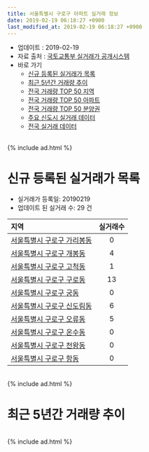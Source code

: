 ```yaml
---
title: 서울특별시 구로구 아파트 실거래 정보
date: 2019-02-19 06:18:27 +0900
last_modified_at: 2019-02-19 06:18:27 +0900
---
```


* 업데이트 : 2019-02-19
* 자료 출처 : [국토교통부 실거래가 공개시스템](http://rt.molit.go.kr)
* 바로 가기
    * [신규 등록된 실거래가 목록](#신규-등록된-실거래가-목록)
    * [최근 5년간 거래량 추이](#최근-5년간-거래량-추이)
    * [전국 거래량 TOP 50 지역](https://ayogom.github.io/apt-trade-info/최근-3개월-전국에서-가장-거래가-많이-발생한-지역)
    * [전국 거래량 TOP 50 아파트](https://ayogom.github.io/apt-trade-info/최근-3개월-전국에서-가장-거래가-많이-발생한-아파트)
    * [전국 거래량 TOP 50 분양권](https://ayogom.github.io/apt-trade-info/최근-3개월-전국에서-가장-거래가-많이-발생한-분양권)
    * [주요 신도시 실거래 데이터](https://ayogom.github.io/apt-trade-info/주요-신도시)
    * [전국 실거래 데이터](https://ayogom.github.io/apt-trade-info/전국)

<br>
{% include ad.html %}
<br>

# 신규 등록된 실거래가 목록
* 실거래가 등록일: 20190219
* 업데이트 된 실거래 수: 29 건


|지역|실거래수|
|:---|:---:|
|[서울특별시 구로구 가리봉동](https://ayogom.github.io/apt-trade-info/서울특별시-구로구-가리봉동)|0|
|[서울특별시 구로구 개봉동](https://ayogom.github.io/apt-trade-info/서울특별시-구로구-개봉동)|4|
|[서울특별시 구로구 고척동](https://ayogom.github.io/apt-trade-info/서울특별시-구로구-고척동)|1|
|[서울특별시 구로구 구로동](https://ayogom.github.io/apt-trade-info/서울특별시-구로구-구로동)|13|
|[서울특별시 구로구 궁동](https://ayogom.github.io/apt-trade-info/서울특별시-구로구-궁동)|0|
|[서울특별시 구로구 신도림동](https://ayogom.github.io/apt-trade-info/서울특별시-구로구-신도림동)|6|
|[서울특별시 구로구 오류동](https://ayogom.github.io/apt-trade-info/서울특별시-구로구-오류동)|5|
|[서울특별시 구로구 온수동](https://ayogom.github.io/apt-trade-info/서울특별시-구로구-온수동)|0|
|[서울특별시 구로구 천왕동](https://ayogom.github.io/apt-trade-info/서울특별시-구로구-천왕동)|0|
|[서울특별시 구로구 항동](https://ayogom.github.io/apt-trade-info/서울특별시-구로구-항동)|0|


<br>
{% include ad.html %}
<br>

# 최근 5년간 거래량 추이


<div style="width:100%;">
    <canvas id="deal_progress" height="200"></canvas>
</div>

<script>
new Chart(document.getElementById("deal_progress"), {
    type: 'line',
    data: {
        labels: ['201402','201403','201404','201405','201406','201407','201408','201409','201410','201411','201412','201501','201502','201503','201504','201505','201506','201507','201508','201509','201510','201511','201512','201601','201602','201603','201604','201605','201606','201607','201608','201609','201610','201611','201612','201701','201702','201703','201704','201705','201706','201707','201708','201709','201710','201711','201712','201801','201802','201803','201804','201805','201806','201807','201808','201809','201810','201811','201812','201901','201902'],
        datasets: [{
            label: '매매',
            pointRadius: 1,
            data: [433, 454, 315, 234, 240, 345, 479, 522, 442, 313, 330, 472, 491, 837, 607, 481, 496, 588, 478, 474, 564, 356, 240, 291, 313, 468, 516, 515, 638, 635, 514, 559, 641, 288, 224, 204, 304, 410, 463, 628, 689, 611, 303, 362, 300, 313, 310, 497, 467, 556, 322, 310, 372, 431, 792, 405, 213, 110, 98, 65, 6],
            borderColor: "rgba(255, 201, 14, 1)",
            backgroundColor: "rgba(255, 201, 14, 0.5)",
            fill: false,
            lineTension: 0
        },{
            label: '전월세',
            pointRadius: 1,
            data: [765, 652, 577, 487, 494, 563, 518, 541, 568, 485, 509, 577, 489, 647, 494, 416, 403, 434, 509, 425, 545, 389, 594, 535, 544, 522, 604, 474, 448, 473, 480, 478, 558, 464, 514, 456, 619, 604, 434, 420, 460, 474, 511, 481, 461, 460, 561, 597, 540, 758, 552, 449, 429, 430, 501, 480, 528, 386, 371, 306, 82],
            borderColor: "rgba(0, 141, 185, 1)",
            backgroundColor: "rgba(0, 141, 185, 0.5)",
            fill: false,
            lineTension: 0
        }
        ]
    },
    options: {
        responsive: true,
        title: {
            display: false
        },
        tooltips: {
            mode: 'index',
            intersect: false
        },
        hover: {
            mode: 'nearest',
            intersect: true
        },
        scales: {
            xAxes: [{
                display: true,
                scaleLabel: {
                    display: true,
                    labelString: '년/월'
                }
            }],
            yAxes: [{
                display: true,
                ticks: {
                    suggestedMin: 0,
                },
                scaleLabel: {
                    display: true,
                    labelString: '실거래 수'
                }
            }]
        }
    }
});

</script>


<br>
{% include ad.html %}
<br>

